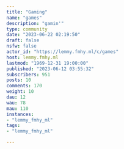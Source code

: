 ```yaml
---
title: "Gaming" 
name: "games"
description: "gamin'"
type: community
date: "2023-06-22 02:19:50"
draft: false
nsfw: false
actor_id: "https://lemmy.fmhy.ml/c/games"
host: lemmy.fmhy.ml
lastmod: "1969-12-31 19:00:00"
published: "2023-06-12 03:55:32"
subscribers: 951
posts: 10
comments: 170
weight: 10
dau: 12
wau: 78
mau: 110
instances:
- "lemmy_fmhy_ml"
tags: 
- "lemmy_fmhy_ml"

---
```

